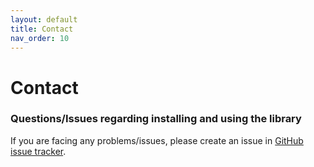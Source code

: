 ```yaml
---
layout: default
title: Contact
nav_order: 10
---
```


# Contact

### Questions/Issues regarding installing and using the library
If you are facing any problems/issues, please create an issue in [GitHub issue tracker](https://github.com/ADALabUCSD/DeepPostures/issues).
